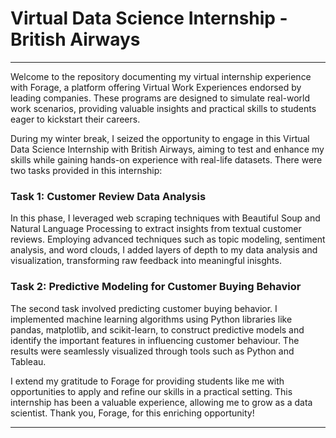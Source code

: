 # Virtual Data Science Internship - British Airways
---

Welcome to the repository documenting my virtual internship experience with Forage, a platform offering Virtual Work Experiences endorsed by leading companies. These programs are designed to simulate real-world work scenarios, providing valuable insights and practical skills to students eager to kickstart their careers. 

During my winter break, I seized the opportunity to engage in this Virtual Data Science Internship with British Airways, aiming to test and enhance my skills while gaining hands-on experience with real-life datasets. There were two tasks provided in this internship:

### Task 1: Customer Review Data Analysis

In this phase, I leveraged web scraping techniques with Beautiful Soup and Natural Language Processing to extract insights from textual customer reviews. Employing advanced techniques such as topic modeling, sentiment analysis, and word clouds, I added layers of depth to my data analysis and visualization, transforming raw feedback into meaningful inisghts.

### Task 2: Predictive Modeling for Customer Buying Behavior

The second task involved predicting customer buying behavior. I implemented machine learning algorithms using Python libraries like pandas, matplotlib, and scikit-learn, to construct predictive models and identify the important features in influencing customer behaviour. The results were seamlessly visualized through tools such as Python and Tableau.

I extend my gratitude to Forage for providing students like me with opportunities to apply and refine our skills in a practical setting. This internship has been a valuable experience, allowing me to grow as a data scientist. Thank you, Forage, for this enriching opportunity!

---
 

